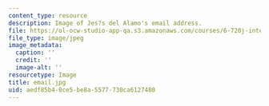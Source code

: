 ```yaml
---
content_type: resource
description: Image of Jes?s del Alamo's email address.
file: https://ol-ocw-studio-app-qa.s3.amazonaws.com/courses/6-720j-integrated-microelectronic-devices-spring-2007/aedf85b40ce5be8a5577730ca6127480_email.jpg
file_type: image/jpeg
image_metadata:
  caption: ''
  credit: ''
  image-alt: ''
resourcetype: Image
title: email.jpg
uid: aedf85b4-0ce5-be8a-5577-730ca6127480
---
```

